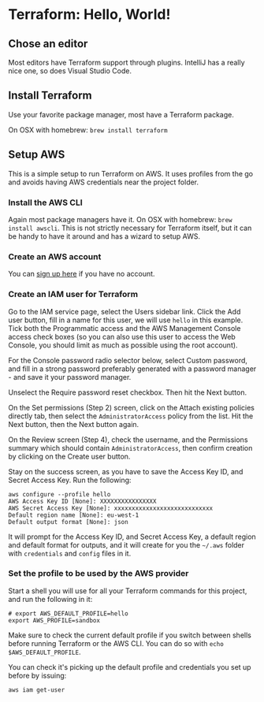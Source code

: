 # Terraform: Hello, World!

## Chose an editor

Most editors have Terraform support through plugins.
IntelliJ has a really nice one, so does Visual Studio Code.

## Install Terraform

Use your favorite package manager, most have a Terraform package.

On OSX with homebrew: `brew install terraform`

## Setup AWS

This is a simple setup to run Terraform on AWS.
It uses profiles from the go and avoids having AWS credentials near the project folder.

### Install the AWS CLI

Again most package managers have it. On OSX with homebrew: `brew install awscli`.
This is not strictly necessary for Terraform itself, but it can be handy to have it around and has a
wizard to setup AWS. 

### Create an AWS account
You can [sign up here](https://portal.aws.amazon.com/billing/signup) if you have no account.

### Create an IAM user for Terraform
Go to the IAM service page, select the Users sidebar link. Click the Add user button, fill in a name
for this user, we will use `hello` in this example. Tick both the Programmatic access and
the AWS Management Console access check boxes (so you can also use this user to access the Web Console,
you should limit as much as possible using the root account).

For the Console password radio selector below, select Custom password, and fill in a strong password
preferably generated with a password manager - and save it your password manager.

Unselect the Require password reset checkbox. Then hit the Next button.

On the Set permissions (Step 2) screen, click on the Attach existing policies directly tab, then select
the `AdministratorAccess` policy from the list. Hit the Next button, then the Next button again.

On the Review screen (Step 4), check the username, and the Permissions summary which should contain
`AdministratorAccess`, then confirm creation by clicking on the Create user button.

Stay on the success screen, as you have to save the Access Key ID, and Secret Access Key. Run the following:

```
aws configure --profile hello
AWS Access Key ID [None]: XXXXXXXXXXXXXXXX
AWS Secret Access Key [None]: xxxxxxxxxxxxxxxxxxxxxxxxxxxx
Default region name [None]: eu-west-1
Default output format [None]: json
```

It will prompt for the Access Key ID, and Secret Access Key, a default region and default format for outputs,
and it will create for you the `~/.aws` folder with `credentials` and `config` files in it.

### Set the profile to be used by the AWS provider
Start a shell you will use for all your Terraform commands for this project, and run the following in it:

```
# export AWS_DEFAULT_PROFILE=hello
export AWS_PROFILE=sandbox
```

Make sure to check the current default profile if you switch between shells before running Terraform or the AWS CLI.
You can do so with `echo $AWS_DEFAULT_PROFILE`.

You can check it's picking up the default profile and credentials you set up before by issuing:

```
aws iam get-user
```
